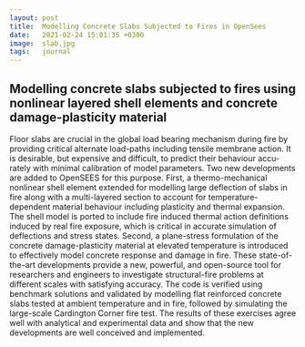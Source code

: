 ```yaml
---
layout: post
title:  Modelling Concrete Slabs Subjected to Fires in OpenSees
date:   2021-02-24 15:01:35 +0300
image:  slab.jpg
tags:   journal
---
```

## Modelling concrete slabs subjected to fires using nonlinear layered shell elements and concrete damage-plasticity material
Floor slabs are crucial in the global load bearing mechanism during fire by providing critical alternate load-paths including tensile membrane action. It is desirable, but expensive and difficult, to predict their behaviour accu- rately with minimal calibration of model parameters. Two new developments are added to OpenSEES for this purpose. First, a thermo-mechanical nonlinear shell element extended for modelling large deflection of slabs in fire along with a multi-layered section to account for temperature-dependent material behaviour including plasticity and thermal expansion. The shell model is ported to include fire induced thermal action definitions induced by real fire exposure, which is critical in accurate simulation of deflections and stress states. Second, a plane-stress formulation of the concrete damage-plasticity material at elevated temperature is introduced to effectively model concrete response and damage in fire. These state-of-the-art developments provide a new, powerful, and open-source tool for researchers and engineers to investigate structural-fire problems at different scales with satisfying accuracy. The code is verified using benchmark solutions and validated by modelling flat reinforced concrete slabs tested at ambient temperature and in fire, followed by simulating the large-scale Cardington Corner fire test. The results of these exercises agree well with analytical and experimental data and show that the new developments are well conceived and implemented.